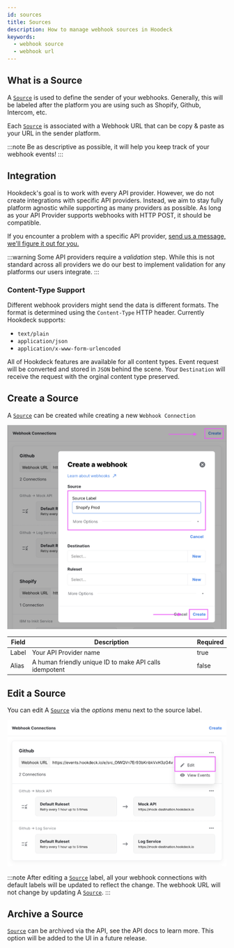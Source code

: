 ```yaml
---
id: sources
title: Sources
description: How to manage webhook sources in Hoodeck
keywords:
  - webhook source
  - webhook url
---
```


## What is a Source

A [`Source`](sources) is used to define the sender of your webhooks. Generally, this will be labeled after the platform you are using such as Shopify, Github, Intercom, etc.

Each [`Source`](sources) is associated with a Webhook URL that can be copy & paste as your URL in the sender platform.

:::note
Be as descriptive as possible, it will help you keep track of your webhook events!
:::

## Integration

Hookdeck's goal is to work with every API provider. However, we do not create integrations with specific API providers. Instead, we aim to stay fully platform agnostic while supporting as many providers as possible. As long as your API Provider supports webhooks with HTTP POST, it should be compatible.

If you encounter a problem with a specific API provider, [send us a message, we'll figure it out for you.](https://hookdeck.io/contact-us "Hookdeck Contact US")

:::warning
Some API providers require a _validation_ step. While this is not standard across all providers we do our best to implement validation for any platforms our users integrate.
:::

### Content-Type Support

Different webhook providers might send the data is different formats. The format is determined using the `Content-Type` HTTP header. Currently Hookdeck supports:

- `text/plain`
- `application/json`
- `application/x-www-form-urlencoded`

All of Hookdeck features are available for all content types. Event request will be converted and stored in `JSON` behind the scene. Your `Destination` will receive the request with the orginal content type preserved.

## Create a Source

A [`Source`](sources) can be created while creating a new `Webhook Connection`

![Create a Source](../static/img/connections/create-source.png)

| Field | Description                                             | Required |
| ----- | ------------------------------------------------------- | -------- |
| Label | Your API Provider name                                  | true     |
| Alias | A human friendly unique ID to make API calls idempotent | false    |

## Edit a Source

You can edit A [`Source`](sources) via the _options_ menu next to the source label.

![Update a Source](../static/img/connections/update-source.png)

:::note
After editing a [`Source`](sources) label, all your webhook connections with default labels will be updated to reflect the change. The webhook URL will not change by updating A [`Source`](sources).
:::

## Archive a Source

[`Source`](sources) can be archived via the API, see the API docs to learn more. This option will be added to the UI in a future release.
